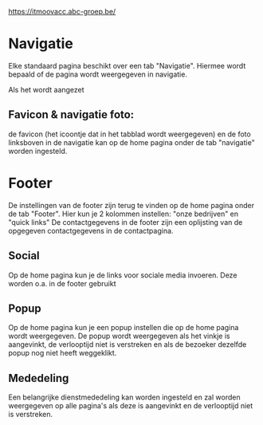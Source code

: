 https://itmoovacc.abc-groep.be/

# Navigatie
Elke standaard pagina beschikt over een tab "Navigatie". Hiermee wordt bepaald of de pagina wordt weergegeven in navigatie.

Als het wordt aangezet

## Favicon & navigatie foto: 
de favicon (het icoontje dat in het tabblad wordt weergegeven) en de foto linksboven in de navigatie kan op de home pagina onder de tab "navigatie" worden ingesteld.



# Footer
De instellingen van de footer zijn terug te vinden op de home pagina onder de tab "Footer". Hier kun je 2 kolommen instellen: "onze bedrijven" en "quick links"
De contactgegevens in de footer zijn een oplijsting van de opgegeven contactgegevens in de contactpagina.

## Social
Op de home pagina kun je de links voor sociale media invoeren. Deze worden o.a. in de footer gebruikt



## Popup
Op de home pagina kun je een popup instellen die op de home pagina wordt weergegeven. De popup wordt weergegeven als het vinkje is aangevinkt, de verlooptijd niet is verstreken en als de bezoeker dezelfde popup nog niet heeft weggeklikt.



## Mededeling
Een belangrijke dienstmededeling kan worden ingesteld en zal worden weergegeven op alle pagina's als deze is aangevinkt en de verlooptijd niet is verstreken.

